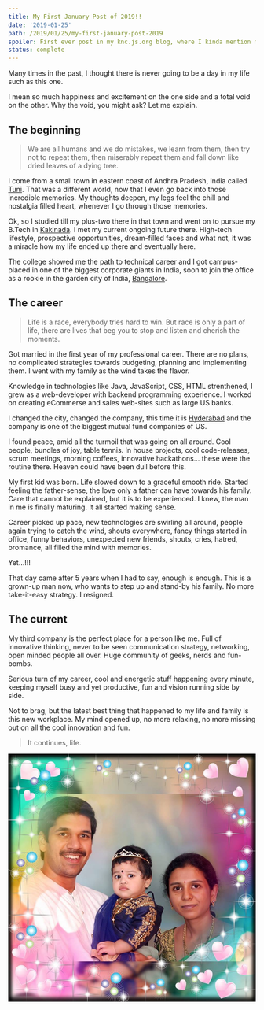 ```yaml
---
title: My First January Post of 2019!!
date: '2019-01-25'
path: /2019/01/25/my-first-january-post-2019
spoiler: First ever post in my knc.js.org blog, where I kinda mention my journey of life a bit.
status: complete
---
```


Many times in the past, I thought there is never going to be a day in my life such as this one.

I mean so much happiness and excitement on the one side and a total void on the other. Why the void, you might ask? Let me explain.

## The beginning

> We are all humans and we do mistakes, we learn from them, then try not to repeat them, then miserably repeat them and fall down like dried leaves of a dying tree.

I come from a small town in eastern coast of Andhra Pradesh, India called [Tuni](https://en.wikipedia.org/wiki/Tuni). That was a different world, now that I even go back into those incredible memories. My thoughts deepen, my legs feel the chill and nostalgia filled heart, whenever I go through those memories.

Ok, so I studied till my plus-two there in that town and went on to pursue my B.Tech in [Kakinada](https://en.wikipedia.org/wiki/Kakinada). I met my current ongoing future there. High-tech lifestyle, prospective opportunities, dream-filled faces and what not, it was a miracle how my life ended up there and eventually here.

The college showed me the path to technical career and I got campus-placed in one of the biggest corporate giants in India, soon to join the office as a rookie in the garden city of India, [Bangalore](https://en.wikipedia.org/wiki/Bangalore).

## The career

> Life is a race, everybody tries hard to win. But race is only a part of life, there are lives that beg you to stop and listen and cherish the moments.

Got married in the first year of my professional career. There are no plans, no complicated strategies towards budgeting, planning and implementing them. I went with my family as the wind takes the flavor.

Knowledge in technologies like Java, JavaScript, CSS, HTML strenthened, I grew as a web-developer with backend programming experience. I worked on creating eCommerse and sales web-sites such as large US banks.

I changed the city, changed the company, this time it is [Hyderabad](https://en.wikipedia.org/wiki/Hyderabad) and the company is one of the biggest mutual fund companies of US. 

I found peace, amid all the turmoil that was going on all around. Cool people, bundles of joy, table tennis. In house projects, cool code-releases, scrum meetings, morning coffees, innovative hackathons... these were the routine there. Heaven could have been dull before this.

My first kid was born. Life slowed down to a graceful smooth ride. Started feeling the father-sense, the love only a father can have towards his family. Care that cannot be explained, but it is to be experienced. I knew, the man in me is finally maturing. It all started making sense.

Career picked up pace, new technologies are swirling all around, people again trying to catch the wind, shouts everywhere, fancy things started in office, funny behaviors, unexpected new friends, shouts, cries, hatred, bromance, all filled the mind with memories.

Yet...!!!

That day came after 5 years when I had to say, enough is enough. This is a grown-up man now, who wants to step up and stand-by his family. No more take-it-easy strategy. I resigned.

## The current

My third company is the perfect place for a person like me. Full of innovative thinking, never to be seen communication strategy, networking, open minded people all over. Huge community of geeks, nerds and fun-bombs.

Serious turn of my career, cool and energetic stuff happening every minute, keeping myself busy and yet productive, fun and vision running side by side.

Not to brag, but the latest best thing that happened to my life and family is this new workplace. My mind opened up, no more relaxing, no more missing out on all the cool innovation and fun.

> It continues, life.

![My family group photo](./me-ammu-sowji.jpg)